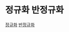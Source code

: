 # 정규화 반정규화

[정규화](https://velog.io/@sejin3319/DATABASE-%EC%A0%95%EA%B7%9C%ED%99%94Normalization)
[반정규화](https://velog.io/@sejin3319/DATABASE-%EB%B0%98%EC%A0%95%EA%B7%9C%ED%99%94Denormalization)